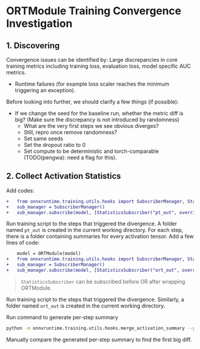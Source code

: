 # ORTModule Training Convergence Investigation

## 1. Discovering

Convergence issues can be identified by: Large discrepancies in core training metrics including training loss, evaluation loss, model specific AUC metrics.
- Runtime failures (for example loss scaler reaches the minimum triggering an exception).

Before looking into further, we should clarify a few things (if possible):
- If we change the seed for the baseline run, whether the metric diff is big?
  (Make sure the discrepancy is not introduced by randomness)
	- What are the very first steps we see obvious diverges?
	- Still, repro once remove randomness?
	- Set same seeds
	- Set the dropout ratio to 0
	- Set compute to be deterministic and torch-comparable (TODO(pengwa): need a flag for this).


## 2. Collect Activation Statistics

Add codes:

```diff
+	from onnxruntime.training.utils.hooks import SubscriberManager, StatisticsSubscriber
+	sub_manager = SubscriberManager()
+	sub_manager.subscribe(model, [StatisticsSubscriber("pt_out", override_output_dir=True)])
```
Run training script to the steps that triggered the divergence. A folder named `pt_out` is created in the current working directory. For each step, there is a folder containing summaries for every activation tensor.
Add a few lines of code:
```diff
	model = ORTModule(model)
+	from onnxruntime.training.utils.hooks import SubscriberManager, StatisticsSubscriber
+	sub_manager = SubscriberManager()
+	sub_manager.subscribe(model, [StatisticsSubscriber("ort_out", override_output_dir=True)])
```

> `StatisticsSubscriber` can be subscribed before OR after wrapping ORTModule.

Run training script to the steps that triggered the divergence. Similarly, a folder named `ort_out` is created in the current working directory.

Run command to generate per-step summary

```bash
python -m onnxruntime.training.utils.hooks.merge_activation_summary --pt_dir pt_out --ort_dir ort_out --output_dir /tmp/output
```

Manually compare the generated per-step summary to find the first big diff.
